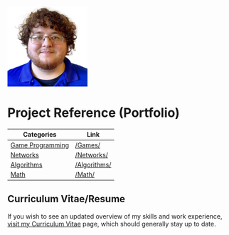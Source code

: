 ![Oh wow, it's me!](me.png)

# Project Reference (Portfolio)

| Categories                  | Link                         |
| --------------------------- | ---------------------------- |
| [Game Programming](/Games/) | [/Games/](/Games/)           |
| [Networks](/Networks/)      | [/Networks/](/Networks/)     |
| [Algorithms](/Algorithms/)  | [/Algorithms/](/Algorithms/) |
| [Math](/Math/)              | [/Math/](/Math/)             |

## Curriculum Vitae/Resume
If you wish to see an updated overview of my skills and work experience, [visit my Curriculum Vitae](/CV/) page, which should generally stay up to date.